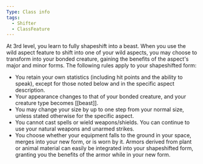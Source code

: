 ```yaml
---
Type: Class info
tags:
  - Shifter
  - ClassFeature
---
```

At 3rd level, you learn to fully shapeshift into a beast. When you use the wild aspect feature to shift into one of your wild aspects, you may choose to transform into your bonded creature, gaining the benefits of the aspect's major and minor forms. The following rules apply to your shapeshifted form:

- You retain your own statistics (including hit points and the ability to speak), except for those noted below and in the specific aspect description.
- Your appearance changes to that of your bonded creature, and your creature type becomes [[beast]].
- You may change your size by up to one step from your normal size, unless stated otherwise for the specific aspect.
- You cannot cast spells or wield weapons/shields. You can continue to use your natural weapons and unarmed strikes.
- You choose whether your equipment falls to the ground in your space, merges into your new form, or is worn by it. Armors derived from plant or animal material can easily be integrated into your shapeshifted form, granting you the benefits of the armor while in your new form.